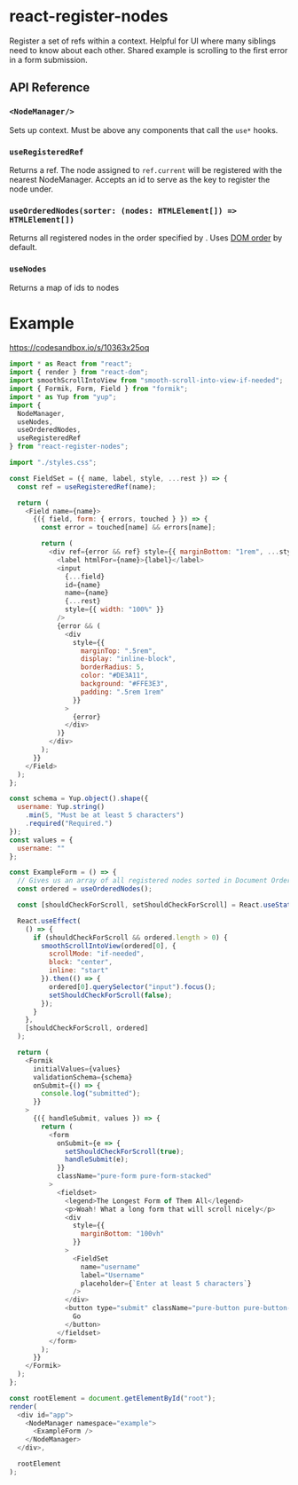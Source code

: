 # react-register-nodes

Register a set of refs within a context.  Helpful for UI where many siblings need to know about each other.  Shared example is scrolling to the first error in a form submission.

## API Reference

### `<NodeManager/>`

Sets up context.  Must be above any components that call the `use*` hooks.

### `useRegisteredRef`

Returns a ref.  The node assigned to `ref.current` will be registered with the nearest NodeManager. Accepts an id to serve as the key to register the node under.

### `useOrderedNodes(sorter: (nodes: HTMLElement[]) => HTMLElement[])`

Returns all registered nodes in the order specified by . Uses [DOM order](https://gist.github.com/Justineo/ec7275cda82e986fc47b) by default.

### `useNodes`

Returns a map of ids to nodes

# Example

https://codesandbox.io/s/10363x25oq

```js
import * as React from "react";
import { render } from "react-dom";
import smoothScrollIntoView from "smooth-scroll-into-view-if-needed";
import { Formik, Form, Field } from "formik";
import * as Yup from "yup";
import {
  NodeManager,
  useNodes,
  useOrderedNodes,
  useRegisteredRef
} from "react-register-nodes";

import "./styles.css";

const FieldSet = ({ name, label, style, ...rest }) => {
  const ref = useRegisteredRef(name);

  return (
    <Field name={name}>
      {({ field, form: { errors, touched } }) => {
        const error = touched[name] && errors[name];

        return (
          <div ref={error && ref} style={{ marginBottom: "1rem", ...style }}>
            <label htmlFor={name}>{label}</label>
            <input
              {...field}
              id={name}
              name={name}
              {...rest}
              style={{ width: "100%" }}
            />
            {error && (
              <div
                style={{
                  marginTop: ".5rem",
                  display: "inline-block",
                  borderRadius: 5,
                  color: "#DE3A11",
                  background: "#FFE3E3",
                  padding: ".5rem 1rem"
                }}
              >
                {error}
              </div>
            )}
          </div>
        );
      }}
    </Field>
  );
};

const schema = Yup.object().shape({
  username: Yup.string()
    .min(5, "Must be at least 5 characters")
    .required("Required.")
});
const values = {
  username: ""
};

const ExampleForm = () => {
  // Gives us an array of all registered nodes sorted in Document Order.
  const ordered = useOrderedNodes();

  const [shouldCheckForScroll, setShouldCheckForScroll] = React.useState(false);

  React.useEffect(
    () => {
      if (shouldCheckForScroll && ordered.length > 0) {
        smoothScrollIntoView(ordered[0], {
          scrollMode: "if-needed",
          block: "center",
          inline: "start"
        }).then(() => {
          ordered[0].querySelector("input").focus();
          setShouldCheckForScroll(false);
        });
      }
    },
    [shouldCheckForScroll, ordered]
  );

  return (
    <Formik
      initialValues={values}
      validationSchema={schema}
      onSubmit={() => {
        console.log("submitted");
      }}
    >
      {({ handleSubmit, values }) => {
        return (
          <form
            onSubmit={e => {
              setShouldCheckForScroll(true);
              handleSubmit(e);
            }}
            className="pure-form pure-form-stacked"
          >
            <fieldset>
              <legend>The Longest Form of Them All</legend>
              <p>Woah! What a long form that will scroll nicely</p>
              <div
                style={{
                  marginBottom: "100vh"
                }}
              >
                <FieldSet
                  name="username"
                  label="Username"
                  placeholder={`Enter at least 5 characters`}
                />
              </div>
              <button type="submit" className="pure-button pure-button-primary">
                Go
              </button>
            </fieldset>
          </form>
        );
      }}
    </Formik>
  );
};

const rootElement = document.getElementById("root");
render(
  <div id="app">
    <NodeManager namespace="example">
      <ExampleForm />
    </NodeManager>
  </div>,

  rootElement
);
```
